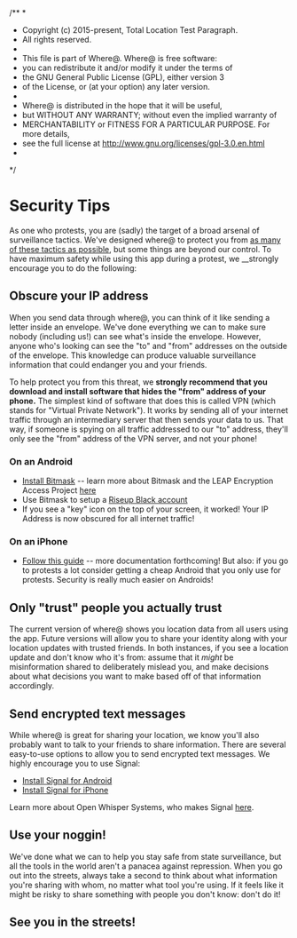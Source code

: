 /**
 *
 * Copyright (c) 2015-present, Total Location Test Paragraph.
 * All rights reserved.
 *
 * This file is part of Where@. Where@ is free software:
 * you can redistribute it and/or modify it under the terms of
 * the GNU General Public License (GPL), either version 3
 * of the License, or (at your option) any later version.
 *
 * Where@ is distributed in the hope that it will be useful,
 * but WITHOUT ANY WARRANTY; without even the implied warranty of
 * MERCHANTABILITY or FITNESS FOR A PARTICULAR PURPOSE. For more details,
 * see the full license at <http://www.gnu.org/licenses/gpl-3.0.en.html>
 *
 */

# Security Tips

As one who protests, you are (sadly) the target of a broad arsenal of surveillance tactics. We've designed where@ to protect you from [as many of these tactics as possible](https://about.whereat.io/threat-model), but some things are beyond our control. To have maximum safety while using this app during a protest, we __strongly encourage you to do the following:

## Obscure your IP address

When you send data through where@, you can think of it like sending a letter inside an envelope. We've done everything we can to make sure nobody (including us!) can see what's inside the envelope. However, anyone who's looking can see the "to" and "from" addresses on the outside of the envelope. This knowledge can produce valuable surveillance information that could endanger you and your friends.

To help protect you from this threat, we __strongly recommend that you download and install software that hides the "from" address of your phone.__ The simplest kind of software that does this is called VPN (which stands for "Virtual Private Network"). It works by sending all of your internet traffic through an intermediary server that then sends your data to us. That way, if someone is spying on all traffic addressed to our "to" address, they'll only see the "from" address of the VPN server, and not your phone!

### On an Android

* [Install Bitmask](https://bitmask.net/en/install/android) -- learn more about Bitmask and the LEAP Encryption Access Project [here](https://leap.se/)
* Use Bitmask to setup a [Riseup Black account](https://black.riseup.net/)
* If you see a "key" icon on the top of your screen, it worked! Your IP Address is now obscured for all internet traffic!

### On an iPhone

* [Follow this guide](http://sett.com/wischi/riseupVPN-iOS) -- more documentation forthcoming! But also: if you go to protests a lot consider getting a cheap Android that you only use for protests. Security is really much easier on Androids!

## Only "trust" people you actually trust

The current version of where@ shows you location data from all users using the app. Future versions will allow you to share your identity along with your location updates with trusted friends. In both instances, if you see a location update and don't know who it's from: assume that it *might* be misinformation shared to deliberately mislead you, and make decisions about what decisions you want to make based off of that information accordingly.

## Send encrypted text messages

While where@ is great for sharing your location, we know you'll also probably want to talk to your friends to share information. There are several easy-to-use options to allow you to send encrypted text messages. We highly encourage you to use Signal:

* [Install Signal for Android](https://play.google.com/store/apps/details?id=org.thoughtcrime.securesms&hl=en)
* [Install Signal for iPhone](https://itunes.apple.com/us/app/signal-private-messenger/id874139669)

Learn more about Open Whisper Systems, who makes Signal [here](https://whispersystems.org/).

## Use your noggin!

We've done what we can to help you stay safe from state surveillance, but all the tools in the world aren't a panacea against repression. When you go out into the streets, always take a second to think about what information you're sharing with whom, no matter what tool you're using. If it feels like it might be risky to share something with people you don't know: don't do it!

## See you in the streets!
